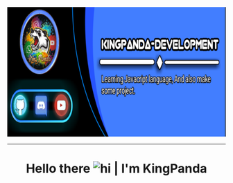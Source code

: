 <div align="center">
    <img src="https://github.com/KingPanda-Development/KingPanda-Development/blob/master/src/KingPanda_Banner.png?raw=true" width="981" height="300">
</div>

---

<h1 align="center">
Hello there <img src="https://user-images.githubusercontent.com/1303154/88677602-1635ba80-d120-11ea-84d8-d263ba5fc3c0.gif" width="28px" alt="hi"> | I'm KingPanda
</h1>
